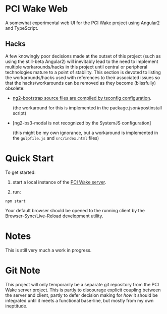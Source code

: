 # PCI Wake Web

A somewhat experimental web UI for the PCI Wake project using Angular2 and
TypeScript.

## Hacks

A few knowingly poor decisions made at the outset of this project (such as
using the still-beta Angular2) will inevitably lead to the need to implement
multiple workarounds/hacks in this project until central or peripheral
technologies mature to a point of stability. This section is devoted to listing
the workarounds/hacks used with references to their associated issues so that
the hacks/workarounds can be removed as they become (blissfully) obsolete:

* [ng2-bootstrap source files are compiled by tsconfig configuration](https://github.com/valor-software/ng2-bootstrap/issues/128).

  (the workaround for this is implemented in the package.json#postinstall
  script)

* [ng2-bs3-modal is not recognized by the SystemJS configuration]

  (this might be my own ignorance, but a workaround is implemented in the
  `gulpfile.js` and `src/index.html` files)

# Quick Start

To get started:

1. start a local instance of the [PCI Wake
server](https://github.com/xetus-oss/pciwake).

2. run:

```
npm start
```

Your default browser should be opened to the running client by the
Browser-Sync/Live-Reload development utility.

# Notes

This is still very much a work in progress.

# Git Note

This project will only temporarily be a separate git repository from the
PCI Wake server project. This is partly to discourage explicit coupling between
the server and client, partly to defer decision making for *how* it should be
integrated until it meets a functional base-line, but mostly from my own
ineptitude.
